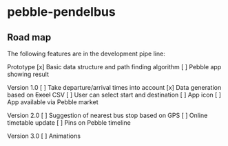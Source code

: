 # pebble-pendelbus


## Road map

The following features are in the development pipe line:

Prototype
[x] Basic data structure and path finding algorithm
[ ] Pebble app showing result

Version 1.0
[ ] Take departure/arrival times into account
[x] Data generation based on ~~Excel~~ CSV
[ ] User can select start and destination
[ ] App icon
[ ] App available via Pebble market

Version 2.0
[ ] Suggestion of nearest bus stop based on GPS
[ ] Online timetable update
[ ] Pins on Pebble timeline

Version 3.0
[ ] Animations

